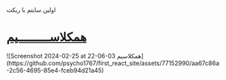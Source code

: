 اولین سایتم با ریکت
<h1><a href='https://s.mamayar.com'>همکلاســـــــــیم</a></h1>
![Screenshot 2024-02-25 at 22-06-03 همکلاسیم](https://github.com/psycho1767/first_react_site/assets/77152990/aa67c86a-2c56-4695-85e4-fceb94d21a45)
